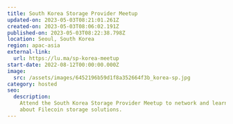 ```yaml
---
title: South Korea Storage Provider Meetup
updated-on: 2023-05-03T08:21:01.261Z
created-on: 2023-05-03T08:06:02.191Z
published-on: 2023-05-03T08:22:38.798Z
location: Seoul, South Korea
region: apac-asia
external-link:
  url: https://lu.ma/sp-korea-meetup
start-date: 2022-08-12T00:00:00.000Z
image:
  src: /assets/images/6452196b59d1f8a352664f3b_korea-sp.jpg
category: hosted
seo:
  description:
    Attend the South Korea Storage Provider Meetup to network and learn
    about Filecoin storage solutions.
---
```

